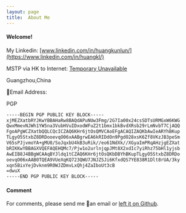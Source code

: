 ```yaml
---
layout: page
title:  About Me
---
```



#### Welcome!
		
My Linkedin: [www.linkedin.com/in/huangkunlun/](https://www.linkedin.com/in/huangkl/)

MSTP via HK to Internet: [Temporary Unavailable]()


Guangzhou,China

📧Email Address:

PGP 

```txt
-----BEGIN PGP PUBLIC KEY BLOCK-----
xjMEZXatbRYJKwYBBAHaRw8BAQdAPuNUw3Fmg/2G7Ia00x24csSDTsURMGxW6KWG
QwxMmevNJWh1YW5na3VubHVuIDxodWFuZ2t1bmx1bkBvdXRsb29rLmNvbT7CjAQQ
FgoAPgWCZXatbQQLCQcICZAQ6KHr6jtOsQMVCAoEFgACAQIZAQKbAwIeARYhBKup
TLgyO5StxbZ8DRDooevqO06xAABgrwEA6kRIDdOn9PgdO28xsK6Zf8VKzJB3peSm
V65sPJjvmoYA+gMU8/SoJqxbU4kB3uRik//eo61NdXk//XGyaImPRqAHzjgEZXat
bRIKKwYBBAGXVQEFAQEHQMc7/Pjw1o2urlnjqpJMt8X2xdIc7yiRhz75bHl1yjsb
AwEIB8J4BBgWCAAqBYJldq1tCZAQ6KHr6jtOsQKbDBYhBKupTLgyO5StxbZ8DRDo
oevqO06xAAB0TQEA9VUeXqKQ723QWU7JNJZSJi6KfxdQS7YE838R1Dlt8rUA/3ky
xqn5BixYejDvknm9R0WJZDmvLxQhj4ZaIboUt3cB
=dwuX
-----END PGP PUBLIC KEY BLOCK-----

```

#### Comment

For comments, please send me 📧an email or [left it on Github](https://github.com/kunlunh/kunlunh.github.io/issues). 
